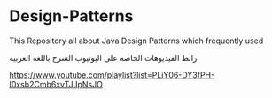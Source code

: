 # Design-Patterns
This Repository all about Java Design Patterns which frequently used

رابط الفيديوهات الخاصه على اليوتيوب الشرح باللغه العربيه

https://www.youtube.com/playlist?list=PLiY06-DY3fPH-I0xsb2Cmb6xvTJJpNsJO
